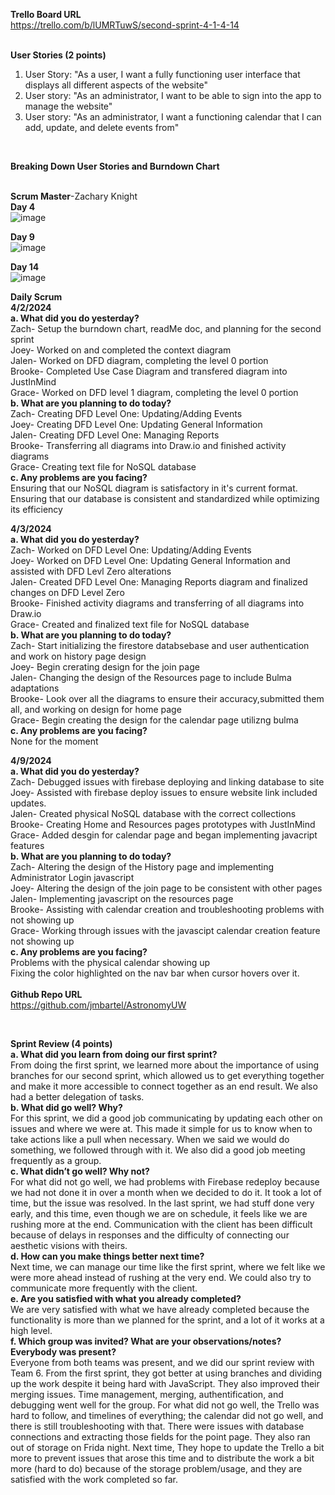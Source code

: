 **Trello Board URL** <br>
https://trello.com/b/lUMRTuwS/second-sprint-4-1-4-14 <br><br>

**User Stories (2 points)** <br>
1. User Story: "As a user, I want a fully functioning user interface that displays all different aspects of the website" <br>
2. User story: "As an administrator, I want to be able to sign into the app to manage the website" <br>
3. User story: "As an administrator, I want a functioning calendar that I can add, update, and delete events from" <br>
<br>

**Breaking Down User Stories and Burndown Chart** <br><br>

**Scrum Master**-Zachary Knight<br>
**Day 4**<br>
![image](https://github.com/jmbartel/AstronomyUW/assets/112573504/2039ff49-d537-4f07-bff4-49dcfdfa945f)

**Day 9**<br>
![image](https://github.com/jmbartel/AstronomyUW/assets/112573504/aa92a9a9-2883-44f1-ae3d-d89d9d441466)

**Day 14**<br>
![image](https://github.com/jmbartel/AstronomyUW/assets/112573504/977e7720-1a8a-4f04-888d-a85346dc0a53)


**Daily Scrum** <br>
**4/2/2024** <br>
**a. What did you do yesterday?** <br>
Zach- Setup the burndown chart, readMe doc, and planning for the second sprint<br>
Joey- Worked on and completed the context diagram<br>
Jalen- Worked on DFD diagram, completing the level 0 portion<br>
Brooke- Completed Use Case Diagram and transfered diagram into JustInMind<br>
Grace- Worked on DFD level 1 diagram, completing the level 0 portion<br>
**b. What are you planning to do today?** <br>
Zach- Creating DFD Level One: Updating/Adding Events<br>
Joey- Creating DFD Level One: Updating General Information<br>
Jalen- Creating DFD Level One: Managing Reports<br>
Brooke- Transferring all diagrams into Draw.io and finished activity diagrams<br>
Grace- Creating text file for NoSQL database<br>
**c. Any problems are you facing?** <br>
Ensuring that our NoSQL diagram is satisfactory in it's current format. <br>
Ensuring that our database is consistent and standardized while optimizing its efficiency <br>

**4/3/2024** <br>
**a. What did you do yesterday?** <br>
Zach- Worked on DFD Level One: Updating/Adding Events<br>
Joey- Worked on DFD Level One: Updating General Information and assisted with DFD Levl Zero alterations<br>
Jalen- Created DFD Level One: Managing Reports diagram and finalized changes on DFD Level Zero<br>
Brooke- Finished activity diagrams and transferring of all diagrams into Draw.io<br>
Grace- Created and finalized text file for NoSQL database<br>
**b. What are you planning to do today?** <br>
Zach- Start initializing the firestore databsebase and user authentication and work on history page design<br>
Joey- Begin crerating design for the join page<br>
Jalen- Changing the design of the Resources page to include Bulma adaptations<br>
Brooke- Look over all the diagrams to ensure their accuracy,submitted them all, and working on design for home page<br>
Grace- Begin creating the design for the calendar page utilizng bulma<br>
**c. Any problems are you facing?** <br>
None for the moment <br>

**4/9/2024** <br>
**a. What did you do yesterday?** <br>
Zach- Debugged issues with firebase deploying and linking database to site<br>
Joey- Assisted with firebase deploy issues to ensure website link included updates.<br>
Jalen- Created physical NoSQL database with the correct collections<br>
Brooke- Creating Home and Resources pages prototypes with JustInMind<br>
Grace- Added desgin for calendar page and began implementing javacript features<br>
**b. What are you planning to do today?** <br>
Zach- Altering the design of the History page and implementing Administrator Login javascript<br>
Joey- Altering the design of the join page to be consistent with other pages<br>
Jalen- Implementing javascript on the resources page<br>
Brooke- Assisting with calendar creation and troubleshooting problems with not showing up<br>
Grace- Working through issues with the javascipt calendar creation feature not showing up<br>
**c. Any problems are you facing?** <br>
Problems with the physical calendar showing up <br>
Fixing the color highlighted on the nav bar when cursor hovers over it. <br><br>
**Github Repo URL**<br>
https://github.com/jmbartel/AstronomyUW


<br>


**Sprint Review (4 points)** <br>
**a. What did you learn from doing our first sprint?** <br>
From doing the first sprint, we learned more about the importance of using branches for our second sprint, which allowed us to get everything together and make it more accessible to connect together as an end result. We also had a better delegation of tasks. <br>
**b. What did go well? Why?** <br>
For this sprint, we did a good job communicating by updating each other on issues and where we were at. This made it simple for us to know when to take actions like a pull when necessary. When we said we would do something, we followed through with it. We also did a good job meeting frequently as a group. <br>
**c. What didn’t go well? Why not?** <br>
For what did not go well, we had problems with Firebase redeploy because we had not done it in over a month when we decided to do it. It took a lot of time, but the issue was resolved. In the last sprint, we had stuff done very early, and this time, even though we are on schedule, it feels like we are rushing more at the end. Communication with the client has been difficult because of delays in responses and the difficulty of connecting our aesthetic visions with theirs. <br>
**d. How can you make things better next time?** <br>
Next time, we can manage our time like the first sprint, where we felt like we were more ahead instead of rushing at the very end. We could also try to communicate more frequently with the client. <br>
**e. Are you satisfied with what you already completed?** <br>
We are very satisfied with what we have already completed because the functionality is more than we planned for the sprint, and a lot of it works at a high level.  <br>
**f. Which group was invited? What are your observations/notes? Everybody was present?** <br>
Everyone from both teams was present, and we did our sprint review with Team 6. From the first sprint, they got better at using branches and dividing up the work despite it being hard with JavaScript. They also improved their merging issues. Time management, merging, authentification, and debugging went well for the group. For what did not go well, the Trello was hard to follow, and timelines of everything; the calendar did not go well, and there is still troubleshooting with that. There were issues with database connections and extracting those fields for the point page. They also ran out of storage on Frida night. Next time, They hope to update the Trello a bit more to prevent issues that arose this time and to distribute the work a bit more (hard to do) because of the storage problem/usage, and they are satisfied with the work completed so far. <br>


